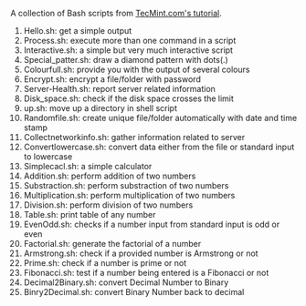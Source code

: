 A collection of Bash scripts from [TecMint.com's tutorial](http://www.tecmint.com/learning-shell-scripting-language-a-guide-from-newbies-to-system-administrator/).

1. Hello.sh: get a simple output
1. Process.sh: execute more than one command in a script
1. Interactive.sh: a simple but very much interactive script
1. Special_patter.sh: draw a diamond pattern with dots(.)
1. Colourfull.sh: provide you with the output of several colours
1. Encrypt.sh: encrypt a file/folder with password
1. Server-Health.sh: report server related information
1. Disk_space.sh: check if the disk space crosses the limit
1. up.sh: move up a directory in shell script
1. Randomfile.sh: create unique file/folder automatically with date and time stamp
1. Collectnetworkinfo.sh: gather information related to server
1. Convertlowercase.sh: convert data either from the file or standard input to lowercase
1. Simplecacl.sh: a simple calculator
1. Addition.sh: perform addition of two numbers
1. Substraction.sh: perform substraction of two numbers
1. Multiplication.sh: perform multiplication of two numbers
1. Division.sh: perform division of two numbers
1. Table.sh: print table of any number
1. EvenOdd.sh: checks if a number input from standard input is odd or even
1. Factorial.sh: generate the factorial of a number
1. Armstrong.sh: check if a provided number is Armstrong or not
1. Prime.sh: check if a number is prime or not
1. Fibonacci.sh: test if a number being entered is a Fibonacci or not
1. Decimal2Binary.sh: convert Decimal Number to Binary
1. Binry2Decimal.sh: convert Binary Number back to decimal
